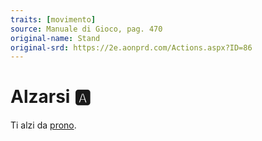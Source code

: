 ```yaml
---
traits: [movimento]
source: Manuale di Gioco, pag. 470
original-name: Stand
original-srd: https://2e.aonprd.com/Actions.aspx?ID=86
---
```


# Alzarsi :a:

Ti alzi da [prono](/condizioni/prono).
